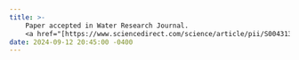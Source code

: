 ```yaml
---
title: >-
    Paper accepted in Water Research Journal. 
    <a href="[https://www.sciencedirect.com/science/article/pii/S004313542401340X?via%3Dihub](https://www.sciencedirect.com/science/article/pii/S004313542401340X?via%3Dihub)" target="_blank">Read paper <i class="fas fa-angle-double-right"></i></a>
date: 2024-09-12 20:45:00 -0400
---
```

